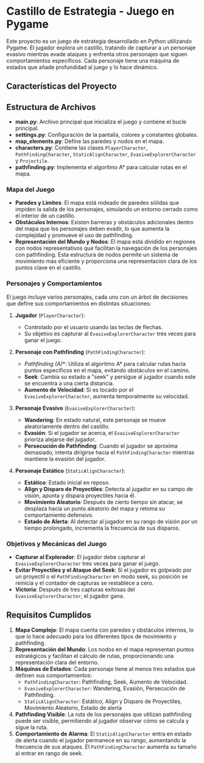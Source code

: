 # Castillo de Estrategia - Juego en Pygame

Este proyecto es un juego de estrategia desarrollado en Python utilizando Pygame. El jugador explora un castillo, tratando de capturar a un personaje evasivo mientras evade ataques y enfrenta otros personajes que siguen comportamientos específicos. Cada personaje tiene una máquina de estados que añade profundidad al juego y lo hace dinámico.

## Características del Proyecto

## Estructura de Archivos

- **main.py**: Archivo principal que inicializa el juego y contiene el bucle principal.
- **settings.py**: Configuración de la pantalla, colores y constantes globales.
- **map_elements.py**: Define las paredes y nodos en el mapa.
- **characters.py**: Contiene las clases `PlayerCharacter`, `PathFindingCharacter`, `StaticAlignCharacter`, `EvasiveExplorerCharacter` y `Projectile`.
- **pathfinding.py**: Implementa el algoritmo A* para calcular rutas en el mapa.

### Mapa del Juego

- **Paredes y Límites**: El mapa está rodeado de paredes sólidas que impiden la salida de los personajes, simulando un entorno cerrado como el interior de un castillo.
- **Obstáculos Internos**: Existen barreras y obstáculos adicionales dentro del mapa que los personajes deben evadir, lo que aumenta la complejidad y promueve el uso de pathfinding.
- **Representación del Mundo y Nodos**: El mapa está dividido en regiones con nodos representativos que facilitan la navegación de los personajes con pathfinding. Esta estructura de nodos permite un sistema de movimiento más eficiente y proporciona una representación clara de los puntos clave en el castillo.

### Personajes y Comportamientos

El juego incluye varios personajes, cada uno con un árbol de decisiones que define sus comportamientos en distintas situaciones:

1. **Jugador** (`PlayerCharacter`):
   - Controlado por el usuario usando las teclas de flechas.
   - Su objetivo es capturar al `EvasiveExplorerCharacter` tres veces para ganar el juego.

2. **Personaje con Pathfinding** (`PathFindingCharacter`):
   - **Pathfinding (A*)**: Utiliza el algoritmo A* para calcular rutas hacia puntos específicos en el mapa, evitando obstáculos en el camino.
   - **Seek**: Cambia su estado a "seek" y persigue al jugador cuando este se encuentra a una cierta distancia.
   - **Aumento de Velocidad**: Si es tocado por el `EvasiveExplorerCharacter`, aumenta temporalmente su velocidad.

3. **Personaje Evasivo** (`EvasiveExplorerCharacter`):
   - **Wandering**: En estado natural, este personaje se mueve aleatoriamente dentro del castillo.
   - **Evasión**: Si el jugador se acerca, el `EvasiveExplorerCharacter` prioriza alejarse del jugador.
   - **Persecución de Pathfinding**: Cuando el jugador se aproxima demasiado, intenta dirigirse hacia el `PathFindingCharacter` mientras mantiene la evasión del jugador.

4. **Personaje Estático** (`StaticAlignCharacter`):
   - **Estático**: Estado inicial en reposo.
   - **Align y Disparo de Proyectiles**: Detecta al jugador en su campo de visión, apunta y dispara proyectiles hacia él.
   - **Movimiento Aleatorio**: Después de cierto tiempo sin atacar, se desplaza hacia un punto aleatorio del mapa y retoma su comportamiento defensivo.
   - **Estado de Alerta**: Al detectar al jugador en su rango de visión por un tiempo prolongado, incrementa la frecuencia de sus disparos.

### Objetivos y Mecánicas del Juego

- **Capturar al Explorador**: El jugador debe capturar al `EvasiveExplorerCharacter` tres veces para ganar el juego.
- **Evitar Proyectiles y el Ataque del Seek**: Si el jugador es golpeado por un proyectil o el `PathFindingCharacter` en modo seek, su posición se reinicia y el contador de capturas se restablece a cero.
- **Victoria**: Después de tres capturas exitosas del `EvasiveExplorerCharacter`, el jugador gana.

## Requisitos Cumplidos

1. **Mapa Complejo**: El mapa cuenta con paredes y obstáculos internos, lo que lo hace adecuado para los diferentes tipos de movimiento y pathfinding.
2. **Representación del Mundo**: Los nodos en el mapa representan puntos estratégicos y facilitan el cálculo de rutas, proporcionando una representación clara del entorno.
3. **Máquinas de Estados**: Cada personaje tiene al menos tres estados que definen sus comportamientos:
   - `PathFindingCharacter`: Pathfinding, Seek, Aumento de Velocidad.
   - `EvasiveExplorerCharacter`: Wandering, Evasión, Persecución de Pathfinding.
   - `StaticAlignCharacter`: Estático, Align y Disparo de Proyectiles, Movimiento Aleatorio, Estado de alerta
4. **Pathfinding Visible**: La ruta de los personajes que utilizan pathfinding puede ser visible, permitiendo al jugador observar cómo se calcula y sigue la ruta.
5. **Comportamiento de Alarma**: El `StaticAlignCharacter` entra en estado de alerta cuando el jugador permanece en su rango, aumentando la frecuencia de sus ataques.
                                 El `PathFindingCharacter` aumenta su tamaño al entrar en rango de seek.

